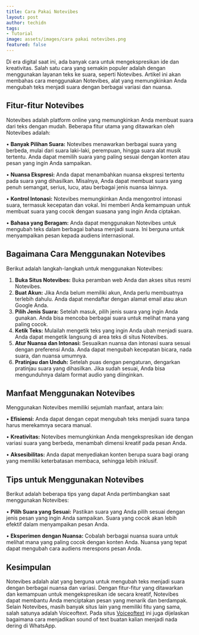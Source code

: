 ```yaml
---
title: Cara Pakai Notevibes
layout: post
author: techidn
tags:
- Tutorial
image: assets/images/cara pakai notevibes.png
featured: false
---
```


Di era digital saat ini, ada banyak cara untuk mengekspresikan ide dan kreativitas. Salah satu cara yang semakin populer adalah dengan menggunakan layanan teks ke suara, seperti Notevibes. Artikel ini akan membahas cara menggunakan Notevibes, alat yang memungkinkan Anda mengubah teks menjadi suara dengan berbagai variasi dan nuansa.

## Fitur-fitur Notevibes
Notevibes adalah platform online yang memungkinkan Anda membuat suara dari teks dengan mudah. Beberapa fitur utama yang ditawarkan oleh Notevibes adalah:

•	**Banyak Pilihan Suara:** Notevibes menawarkan berbagai suara yang berbeda, mulai dari suara laki-laki, perempuan, hingga suara alat musik tertentu. Anda dapat memilih suara yang paling sesuai dengan konten atau pesan yang ingin Anda sampaikan.

•	**Nuansa Ekspresi:** Anda dapat menambahkan nuansa ekspresi tertentu pada suara yang dihasilkan. Misalnya, Anda dapat membuat suara yang penuh semangat, serius, lucu, atau berbagai jenis nuansa lainnya.

•	**Kontrol Intonasi:** Notevibes memungkinkan Anda mengontrol intonasi suara, termasuk kecepatan dan vokal. Ini memberi Anda kemampuan untuk membuat suara yang cocok dengan suasana yang ingin Anda ciptakan.

•	**Bahasa yang Beragam:** Anda dapat menggunakan Notevibes untuk mengubah teks dalam berbagai bahasa menjadi suara. Ini berguna untuk menyampaikan pesan kepada audiens internasional.

## Bagaimana Cara Menggunakan Notevibes
Berikut adalah langkah-langkah untuk menggunakan Notevibes:
1.	**Buka Situs Notevibes:** Buka peramban web Anda dan akses situs resmi Notevibes.
2.	**Buat Akun:** Jika Anda belum memiliki akun, Anda perlu membuatnya terlebih dahulu. Anda dapat mendaftar dengan alamat email atau akun Google Anda.
3.	**Pilih Jenis Suara:** Setelah masuk, pilih jenis suara yang ingin Anda gunakan. Anda bisa mencoba berbagai suara untuk melihat mana yang paling cocok.
4.	**Ketik Teks:** Mulailah mengetik teks yang ingin Anda ubah menjadi suara. Anda dapat mengetik langsung di area teks di situs Notevibes.
5.	**Atur Nuansa dan Intonasi:** Sesuaikan nuansa dan intonasi suara sesuai dengan preferensi Anda. Anda dapat mengubah kecepatan bicara, nada suara, dan nuansa umumnya.
6.	**Pratinjau dan Unduh:** Setelah puas dengan pengaturan, dengarkan pratinjau suara yang dihasilkan. Jika sudah sesuai, Anda bisa mengunduhnya dalam format audio yang diinginkan.

## Manfaat Menggunakan Notevibes
Menggunakan Notevibes memiliki sejumlah manfaat, antara lain:

•	**Efisiensi:** Anda dapat dengan cepat mengubah teks menjadi suara tanpa harus merekamnya secara manual.

•	**Kreativitas:** Notevibes memungkinkan Anda mengekspresikan ide dengan variasi suara yang berbeda, menambah dimensi kreatif pada pesan Anda.

•	**Aksesibilitas:** Anda dapat menyediakan konten berupa suara bagi orang yang memiliki keterbatasan membaca, sehingga lebih inklusif.

## Tips untuk Menggunakan Notevibes
Berikut adalah beberapa tips yang dapat Anda pertimbangkan saat menggunakan Notevibes:

•	**Pilih Suara yang Sesuai:** Pastikan suara yang Anda pilih sesuai dengan jenis pesan yang ingin Anda sampaikan. Suara yang cocok akan lebih efektif dalam menyampaikan pesan Anda.

•	**Eksperimen dengan Nuansa:** Cobalah berbagai nuansa suara untuk melihat mana yang paling cocok dengan konten Anda. Nuansa yang tepat dapat mengubah cara audiens merespons pesan Anda.

## Kesimpulan
Notevibes adalah alat yang berguna untuk mengubah teks menjadi suara dengan berbagai nuansa dan variasi. Dengan fitur-fitur yang ditawarkan dan kemampuan untuk mengekspresikan ide secara kreatif, Notevibes dapat membantu Anda menciptakan pesan yang menarik dan berdampak. Selain Notevibes, masih banyak situs lain yang memiliki fitu yang sama, salah satunya adalah Voiceoftext. Pada situs [Voiceoftext](https://www.voiceoftext.com/p/sound-of-text-wa.html) ini juga dijelaskan bagaimana cara menjadikan sound of text buatan kalian menjadi nada dering di WhatsApp.
